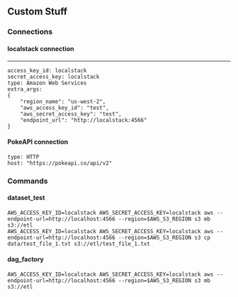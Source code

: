 ## Custom Stuff

### Connections

#### localstack connection
---
```
access_key_id: localstack
secret_access_key: localstack
type: Amazon Web Services
extra_args:
{
    "region_name": "us-west-2", 
    "aws_access_key_id": "test", 
    "aws_secret_access_key": "test", 
    "endpoint_url": "http://localstack:4566"
}
```


#### PokeAPI connection
```
type: HTTP
host: "https://pokeapi.co/api/v2"
```


### Commands

#### dataset_test
```
AWS_ACCESS_KEY_ID=localstack AWS_SECRET_ACCESS_KEY=localstack aws --endpoint-url=http://localhost:4566 --region=$AWS_S3_REGION s3 mb s3://etl
AWS_ACCESS_KEY_ID=localstack AWS_SECRET_ACCESS_KEY=localstack aws --endpoint-url=http://localhost:4566 --region=$AWS_S3_REGION s3 cp data/test_file_1.txt s3://etl/test_file_1.txt
```


#### dag_factory
```
AWS_ACCESS_KEY_ID=localstack AWS_SECRET_ACCESS_KEY=localstack aws --endpoint-url=http://localhost:4566 --region=$AWS_S3_REGION s3 mb s3://etl
```